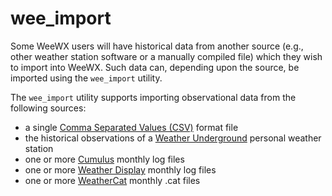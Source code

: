 # wee_import

Some WeeWX users will have historical data from another source (e.g., other weather station software or a manually compiled file) which they wish to import into WeeWX. Such data can, depending upon the source, be imported using the `wee_import` utility.

The `wee_import` utility supports importing observational data from the following sources:

* a single [Comma Separated Values (CSV)](../wee_import-csv) format file
* the historical observations of a [Weather Underground](../wee_import-wu) personal weather station
* one or more [Cumulus](../wee_import-cumulus) monthly log files
* one or more [Weather Display](../wee_import-wd) monthly log files
* one or more [WeatherCat](../wee_import-weathercat) monthly .cat files
